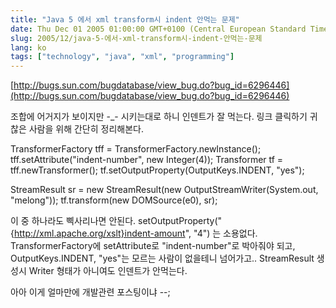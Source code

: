 ```yaml
---
title: "Java 5 에서 xml transform시 indent 안먹는 문제"
date: Thu Dec 01 2005 01:00:00 GMT+0100 (Central European Standard Time)
slug: 2005/12/java-5-에서-xml-transform시-indent-안먹는-문제
lang: ko
tags: ["technology", "java", "xml", "programming"]
---
```


[http://bugs.sun.com/bugdatabase/view_bug.do?bug_id=6296446](http://bugs.sun.com/bugdatabase/view_bug.do?bug_id=6296446)

조합에 어거지가 보이지만 -_- 시키는대로 하니 인덴트가 잘 먹는다.
링크 클릭하기 귀찮은 사람을 위해 간단히 정리해본다.

TransformerFactory tff = TransformerFactory.newInstance();
tff.setAttribute("indent-number", new Integer(4));
Transformer tf = tff.newTransformer();
tf.setOutputProperty(OutputKeys.INDENT, "yes");

StreamResult sr = new StreamResult(new OutputStreamWriter(System.out, "melong"));
tf.transform(new DOMSource(e0), sr);

이 중 하나라도 삑사리나면 안된다.
setOutputProperty("{http://xml.apache.org/xslt}indent-amount", "4") 는 소용없다.
TransformerFactory에 setAttribute로 "indent-number"로 박아줘야 되고, 
OutputKeys.INDENT, "yes"는 모르는 사람이 없을테니 넘어가고..
StreamResult 생성시 Writer 형태가 아니여도 인덴트가 안먹는다.

아아 이게 얼마만에 개발관련 포스팅이냐 --;
